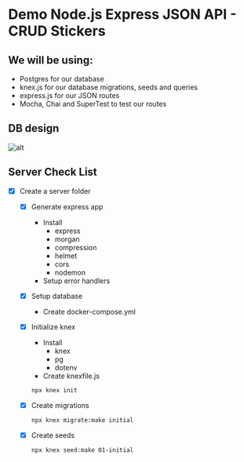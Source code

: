 # Demo Node.js Express JSON API - CRUD Stickers

## We will be using:
  * Postgres for our database
  * knex.js for our database migrations, seeds and queries
  * express.js for our JSON routes
  * Mocha, Chai and SuperTest to test our routes

## DB design
![alt](https://lucid.app/publicSegments/view/36247a7a-70dd-407a-b8d4-a0998c20f188/image.png)

## Server Check List
* [x] Create a server folder
  * [x] Generate express app
    * Install
      * express
      * morgan
      * compression
      * helmet
      * cors
      * nodemon
    * Setup error handlers
  * [x] Setup database
    * Create docker-compose.yml
  * [x] Initialize knex
    * Install
      * knex
      * pg
      * dotenv
    * Create knexfile.js
    ```sh
    npx knex init
    ```
  * [x] Create migrations
    ```sh
    npx knex migrate:make initial
    ```
  * [x] Create seeds
    ```sh
    npx knex seed:make 01-initial
    ```

